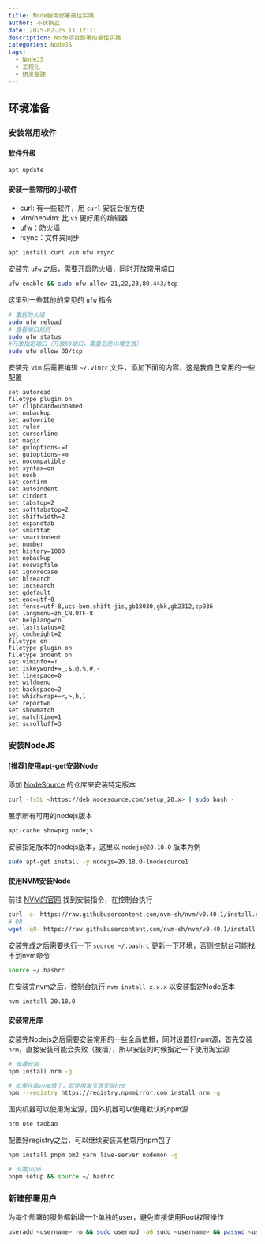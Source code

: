 ```yaml
---
title: Node服务部署最佳实践
author: 不锈钢盆
date: 2025-02-26 11:12:11
description: Node项目部署的最佳实践
categories: NodeJS
tags:
  - NodeJS
  - 工程化
  - 研发基建
---
```


## 环境准备

### 安装常用软件

#### 软件升级

```bash
apt update
```

#### 安装一些常用的小软件

* curl: 有一些软件，用 `curl` 安装会很方便
* vim/neovim: 比 `vi` 更好用的编辑器
* ufw：防火墙
* rsync：文件夹同步

```bash
apt install curl vim ufw rsync
```

安装完 `ufw` 之后，需要开启防火墙，同时开放常用端口

```bash
ufw enable && sudo ufw allow 21,22,23,80,443/tcp
```

这里列一些其他的常见的 `ufw` 指令

```bash
# 重启防火墙
sudo ufw reload
# 查看端口规则
sudo ufw status
#开放指定端口（开放80端口，需重启防火墙生效）
sudo ufw allow 80/tcp
```

安装完 `vim` 后需要编辑 `~/.vimrc` 文件，添加下面的内容，这是我自己常用的一些配置

```vimrc
set autoread
filetype plugin on
set clipboard=unnamed
set nobackup
set autowrite
set ruler
set cursorline
set magic
set guioptions-=T
set guioptions-=m
set nocompatible
set syntax=on
set noeb
set confirm
set autoindent
set cindent
set tabstop=2
set softtabstop=2
set shiftwidth=2
set expandtab
set smarttab
set smartindent
set number
set history=1000
set nobackup
set noswapfile
set ignorecase
set hlsearch
set incsearch
set gdefault
set enc=utf-8
set fencs=utf-8,ucs-bom,shift-jis,gb18030,gbk,gb2312,cp936
set langmenu=zh_CN.UTF-8
set helplang=cn
set laststatus=2
set cmdheight=2
filetype on
filetype plugin on
filetype indent on
set viminfo+=!
set iskeyword+=_,$,@,%,#,-
set linespace=0
set wildmenu
set backspace=2
set whichwrap+=<,>,h,l
set report=0
set showmatch
set matchtime=1
set scrolloff=3
```

### 安装NodeJS

#### [推荐]使用apt-get安装Node

添加 [NodeSource](https://deb.nodesource.com/) 的仓库来安装特定版本

```bash
curl -fsSL <https://deb.nodesource.com/setup_20.x> | sudo bash -
```

展示所有可用的nodejs版本

```bash
apt-cache showpkg nodejs
```

安装指定版本的nodejs版本，这里以 `nodejs@20.18.0` 版本为例

```bash
sudo apt-get install -y nodejs=20.18.0-1nodesource1
```

#### 使用NVM安装Node

前往 [NVM的官网](https://github.com/nvm-sh/nvm) 找到安装指令，在控制台执行

```bash
curl -o- https://raw.githubusercontent.com/nvm-sh/nvm/v0.40.1/install.sh | bash
# OR
wget -qO- https://raw.githubusercontent.com/nvm-sh/nvm/v0.40.1/install.sh | bash
```

安装完成之后需要执行一下 `source ~/.bashrc` 更新一下环境，否则控制台可能找不到nvm命令

```bash
source ~/.bashrc
```

在安装完nvm之后，控制台执行 `nvm install x.x.x` 以安装指定Node版本

```bash
nvm install 20.18.0
```

#### 安装常用库

安装完Nodejs之后需要安装常用的一些全局依赖，同时设置好npm源，首先安装 `nrm`，直接安装可能会失败（被墙），所以安装的时候指定一下使用淘宝源

```bash
# 普通安装
npm install nrm -g

# 如果在国内被墙了，就使用淘宝源安装nrm
npm --registry https://registry.npmmirror.com install nrm -g
```

国内机器可以使用淘宝源，国外机器可以使用默认的npm源

```bash
nrm use taobao
```

配置好registry之后，可以继续安装其他常用npm包了

```bash
npm install pnpm pm2 yarn live-server nodemon -g

# 设置pnpm
pnpm setup && source ~/.bashrc
```

### 新建部署用户

为每个部署的服务都新增一个单独的user，避免直接使用Root权限操作

```bash
useradd <username> -m && sudo usermod -aG sudo <username> && passwd <username>
```
